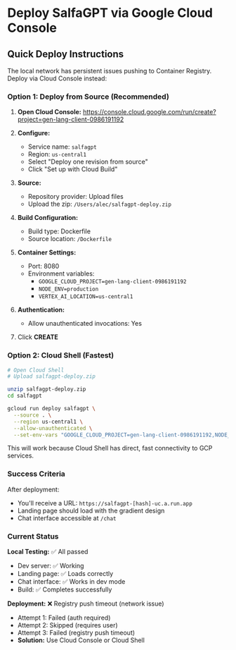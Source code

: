 # Deploy SalfaGPT via Google Cloud Console

## Quick Deploy Instructions

The local network has persistent issues pushing to Container Registry. Deploy via Cloud Console instead:

### Option 1: Deploy from Source (Recommended)

1. **Open Cloud Console:**
   https://console.cloud.google.com/run/create?project=gen-lang-client-0986191192

2. **Configure:**
   - Service name: `salfagpt`
   - Region: `us-central1`
   - Select "Deploy one revision from source"
   - Click "Set up with Cloud Build"

3. **Source:**
   - Repository provider: Upload files
   - Upload the zip: `/Users/alec/salfagpt-deploy.zip`
   
4. **Build Configuration:**
   - Build type: Dockerfile
   - Source location: `/Dockerfile`

5. **Container Settings:**
   - Port: 8080
   - Environment variables:
     - `GOOGLE_CLOUD_PROJECT=gen-lang-client-0986191192`
     - `NODE_ENV=production`
     - `VERTEX_AI_LOCATION=us-central1`

6. **Authentication:**
   - Allow unauthenticated invocations: Yes

7. Click **CREATE**

### Option 2: Cloud Shell (Fastest)

```bash
# Open Cloud Shell
# Upload salfagpt-deploy.zip

unzip salfagpt-deploy.zip
cd salfagpt

gcloud run deploy salfagpt \
  --source . \
  --region us-central1 \
  --allow-unauthenticated \
  --set-env-vars "GOOGLE_CLOUD_PROJECT=gen-lang-client-0986191192,NODE_ENV=production,VERTEX_AI_LOCATION=us-central1"
```

This will work because Cloud Shell has direct, fast connectivity to GCP services.

### Success Criteria

After deployment:
- You'll receive a URL: `https://salfagpt-[hash]-uc.a.run.app`
- Landing page should load with the gradient design
- Chat interface accessible at `/chat`

### Current Status

**Local Testing:** ✅ All passed
- Dev server: ✅ Working
- Landing page: ✅ Loads correctly
- Chat interface: ✅ Works in dev mode  
- Build: ✅ Completes successfully

**Deployment:** ❌ Registry push timeout (network issue)
- Attempt 1: Failed (auth required)
- Attempt 2: Skipped (requires user)
- Attempt 3: Failed (registry push timeout)
- **Solution:** Use Cloud Console or Cloud Shell

